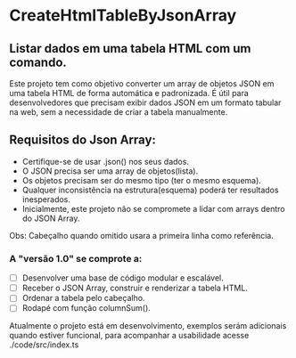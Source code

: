 # CreateHtmlTableByJsonArray
## Listar dados em uma tabela HTML com um comando.

Este projeto tem como objetivo converter um array de objetos JSON em uma tabela HTML de forma automática e padronizada. É útil para desenvolvedores que precisam exibir dados JSON em um formato tabular na web, sem a necessidade de criar a tabela manualmente.

## Requisitos do Json Array:

- Certifique-se de usar .json() nos seus dados.
- O JSON precisa ser uma array de objetos(lista).
- Os objetos precisam ser do mesmo tipo (ter o mesmo esquema).
- Qualquer inconsistência na estrutura(esquema) poderá ter resultados inesperados.
- Inicialmente, este projeto não se compromete a lidar com arrays dentro do JSON Array.
 
Obs: Cabeçalho quando omitido usara a primeira linha como referência.

 ### A "versão 1.0" se comprote a:
 - [ ] Desenvolver uma base de código modular e escalável.
 - [ ] Receber o JSON Array, construir e renderizar a tabela HTML.
 - [ ] Ordenar a tabela pelo cabeçalho.
 - [ ] Rodapé com função columnSum().

Atualmente o projeto está em desenvolvimento, exemplos serám adicionais quando estiver funcional, para acompanhar a usabilidade acesse ./code/src/index.ts